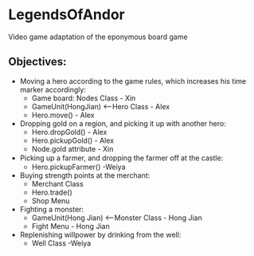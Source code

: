 # LegendsOfAndor
Video game adaptation of the eponymous board game

## Objectives: 
- Moving a hero according to the game rules, which increases his time marker accordingly:
  - Game board: Nodes Class - Xin
  - GameUnit(HongJian) <--Hero Class - Alex
  - Hero.move() - Alex
- Dropping gold on a region, and picking it up with another hero:
  - Hero.dropGold() - Alex
  - Hero.pickupGold() - Alex
  - Node.gold attribute - Xin
- Picking up a farmer, and dropping the farmer oﬀ at the castle:
  - Hero.pickupFarmer() -Weiya
- Buying strength points at the merchant:
  - Merchant Class
  - Hero.trade()
  - Shop Menu
- Fighting a monster:
  - GameUnit(Hong Jian) <--Monster Class - Hong Jian
  - Fight Menu - Hong Jian
- Replenishing willpower by drinking from the well:
  - Well Class -Weiya
